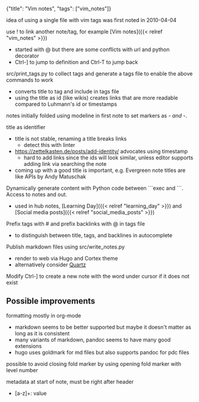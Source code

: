 {"title": "Vim notes", "tags": ["vim_notes"]}

idea of using a single file with vim tags was first noted in 2010-04-04

use ! to link another note/tag, for example [Vim notes]({{< relref "vim_notes" >}})
* started with @ but there are some conflicts with url and python decorator
* Ctrl-] to jump to definition and Ctrl-T to jump back

src/print_tags.py to collect tags and generate a tags file to enable the above commands to work
* converts title to tag and include in tags file
* using the title as id (like wikis) creates links that are more readable compared to Luhmann's id or timestamps

notes initially folded using modeline in first note to set markers as *- and -*.

title as identifier
* title is not stable, renaming a title breaks links
  * detect this with linter
* https://zettelkasten.de/posts/add-identity/ advocates using timestamp
  * hard to add links since the ids will look similar, unless editor supports adding link via searching the note
* coming up with a good title is important, e.g. Evergreen note titles are like APIs by Andy Matuschak

Dynamically generate content with Python code between \```exec and \```. Access to notes and out.
* used in hub notes, [Learning Day]({{< relref "learning_day" >}}) and [Social media posts]({{< relref "social_media_posts" >}})

Prefix tags with # and prefix backlinks with @ in tags file
* to distinguish between title, tags, and backlines in autocomplete

Publish markdown files using src/write_notes.py
* render to web via Hugo and Cortex theme
* alternatively consider [Quartz](https://quartz.jzhao.xyz/)

Modify Ctrl-] to create a new note with the word under cursor if it does not exist

## Possible improvements
formatting mostly in org-mode
* markdown seems to be better supported but maybe it doesn't matter as long as it is consistent
* many variants of markdown, pandoc seems to have many good extensions
* hugo uses goldmark for md files but also supports pandoc for pdc files

possible to avoid closing fold marker by using opening fold marker with level number

metadata at start of note, must be right after header
* [a-z]+: value
